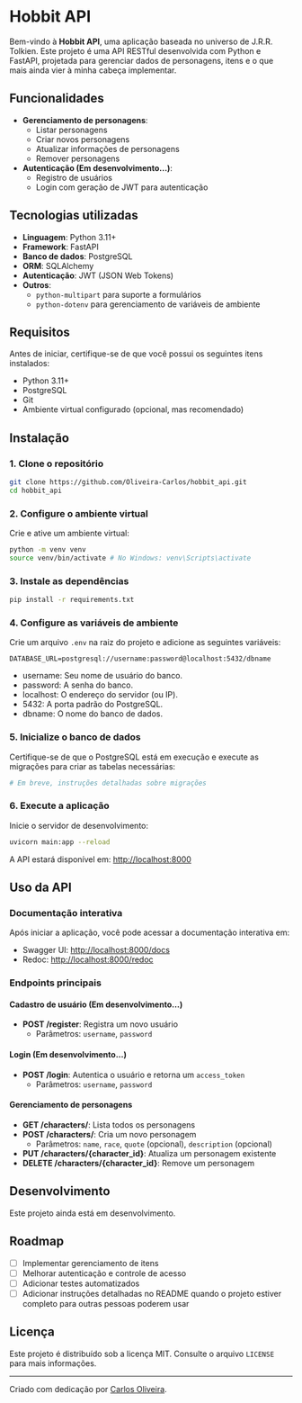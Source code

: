 # Hobbit API

Bem-vindo à **Hobbit API**, uma aplicação baseada no universo de J.R.R. Tolkien. Este projeto é uma API RESTful desenvolvida com Python e FastAPI, projetada para gerenciar dados de personagens, itens e o que mais ainda vier à minha cabeça implementar.

## Funcionalidades

- **Gerenciamento de personagens**:
  - Listar personagens
  - Criar novos personagens
  - Atualizar informações de personagens
  - Remover personagens
- **Autenticação (Em desenvolvimento...)**:
  - Registro de usuários
  - Login com geração de JWT para autenticação

## Tecnologias utilizadas

- **Linguagem**: Python 3.11+
- **Framework**: FastAPI
- **Banco de dados**: PostgreSQL
- **ORM**: SQLAlchemy
- **Autenticação**: JWT (JSON Web Tokens)
- **Outros**:
  - `python-multipart` para suporte a formulários
  - `python-dotenv` para gerenciamento de variáveis de ambiente

## Requisitos

Antes de iniciar, certifique-se de que você possui os seguintes itens instalados:

- Python 3.11+
- PostgreSQL
- Git
- Ambiente virtual configurado (opcional, mas recomendado)

## Instalação

### 1. Clone o repositório

```bash
git clone https://github.com/Oliveira-Carlos/hobbit_api.git
cd hobbit_api
```

### 2. Configure o ambiente virtual

Crie e ative um ambiente virtual:

```bash
python -m venv venv
source venv/bin/activate # No Windows: venv\Scripts\activate
```

### 3. Instale as dependências

```bash
pip install -r requirements.txt
```

### 4. Configure as variáveis de ambiente

Crie um arquivo `.env` na raiz do projeto e adicione as seguintes variáveis:

```env
DATABASE_URL=postgresql://username:password@localhost:5432/dbname
```

- username: Seu nome de usuário do banco.
- password: A senha do banco.
- localhost: O endereço do servidor (ou IP).
- 5432: A porta padrão do PostgreSQL.
- dbname: O nome do banco de dados.

### 5. Inicialize o banco de dados

Certifique-se de que o PostgreSQL está em execução e execute as migrações para criar as tabelas necessárias:

```bash
# Em breve, instruções detalhadas sobre migrações
```

### 6. Execute a aplicação

Inicie o servidor de desenvolvimento:

```bash
uvicorn main:app --reload
```

A API estará disponível em: [http://localhost:8000](http://localhost:8000)

## Uso da API

### Documentação interativa

Após iniciar a aplicação, você pode acessar a documentação interativa em:

- Swagger UI: [http://localhost:8000/docs](http://localhost:8000/docs)
- Redoc: [http://localhost:8000/redoc](http://localhost:8000/redoc)

### Endpoints principais

#### Cadastro de usuário (Em desenvolvimento...)

- **POST /register**: Registra um novo usuário
  - Parâmetros: `username`, `password`

#### Login (Em desenvolvimento...)

- **POST /login**: Autentica o usuário e retorna um `access_token`
  - Parâmetros: `username`, `password`

#### Gerenciamento de personagens

- **GET /characters/**: Lista todos os personagens
- **POST /characters/**: Cria um novo personagem
  - Parâmetros: `name`, `race`, `quote` (opcional), `description` (opcional)
- **PUT /characters/{character_id}**: Atualiza um personagem existente
- **DELETE /characters/{character_id}**: Remove um personagem

## Desenvolvimento

Este projeto ainda está em desenvolvimento.

## Roadmap

- [ ] Implementar gerenciamento de itens
- [ ] Melhorar autenticação e controle de acesso
- [ ] Adicionar testes automatizados
- [ ] Adicionar instruções detalhadas no README quando o projeto estiver completo para outras pessoas poderem usar

## Licença

Este projeto é distribuído sob a licença MIT. Consulte o arquivo `LICENSE` para mais informações.

---

Criado com dedicação por [Carlos Oliveira](https://github.com/Oliveira-Carlos).
